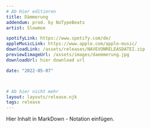 ```yaml
---
# Ab Hier editieren
title: Dämmerung
addendum: prod. by NoTypeBeats
artist: Slowmoe

spotifyLink: https://www.spotify.com/de/
appleMusicLink: https://www.apple.com/apple-music/
downloadLink: /assets/releases/NAVEVONRELEASDATEI.zip
previewIimageUrl: /assets/images/daemmerung.jpg
downloadUrl: hier download url

date: "2022-05-07"



# Ab hier nicht mehr
layout: layouts/release.njk
tags: release
---
```


Hier Inhalt in MarkDown - Notation einfügen.
